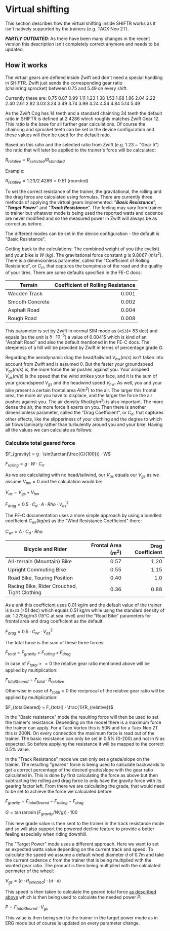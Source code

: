 # Virtual shifting 
This section describes how the virtual shifting inside SHIFTR works as it isn't natively supported by the trainers (e.g. TACX Neo 2T).

***PARTLY OUTDATED***: As there have been many changes in the recent version this description isn't completely correct anymore and needs to be updated.

## How it works
The virtual gears are defined inside Zwift and don't need a special handling in SHIFTR. Zwift just sends the corresponding gear ratio (chainring:sprocket) between 0.75 and 5.49 on every shift. 

Currently these are: 0.75 0.87 0.99 1.11 1.23 1.38 1.53 1.68 1.86 2.04 2.22 2.40 2.61 2.82 3.03 3.24 3.49 3.74 3.99 4.24 4.54 4.84 5.14 5.49

As the Zwift Cog has 14 teeth and a standard chainring 34 teeth the default ratio in SHIFTR is defined at 2.4286 which roughly matches Zwift Gear 12. This ratio is the base for all further gear calculations. Of course the chainring and sprocket teeth can be set in the device configuration and these values will then be used for the default ratio.

Based on this ratio and the selected ratio from Zwift (e.g. 1.23 ~ "Gear 5") the ratio that will later be applied to the trainer's force will be calculated:

$R_{relative} = R_{selected} / R_{standard}$ 

Example: 

$R_{relative} = 1.23 / 2.4286 = 0.51$ (rounded)

To set the correct resistance of the trainer, the gravitational, the rolling and the drag force are calculated using formulas. There are currently three methods of applying the virtual gears implemented: "***Basic Resistance***", "***Target Power***" and "***Track Resistance***". The feeling may vary from trainer to trainer but whatever mode is being used the reported watts and cadence are never modified and so the measured power in Zwift will always be as correct as before.

The different modes can be set in the device configuration - the default is "Basic Resistance".

Getting back to the calculations: The combined weight of you (the cyclist) and your bike is $W$ ($kg$). The gravitational force constant $g$ is 9.8067 ($m/s^2$). There is a dimensionless parameter, called the "Coefficient of Rolling Resistance", or $C_{rr}$, that captures the bumpiness of the road and the quality of your tires. There are some defaults specified in the FE-C docs:

| Terrain | Coefficient of Rolling Resistance | 
  |-|-:|
  | Wooden Track | 0.001 |
  | Smooth Concrete | 0.002 |
  | Asphalt Road | 0.004 |
  | Rough Road | 0.008 |

This parameter is set by Zwift in normal SIM mode as `0x53`(= 83 dec) and equals (as the unit is $5·10^{-5}$) a value of 0.00415 which is kind of an "Asphalt Road" and also the default mentioned in the FE-C docs. The steepness of a hill will be provided by Zwift in terms of percentage grade $G$.

Regarding the aerodynamic drag the head/tailwind $V_{hw} (m/s)$ isn't taken into account from Zwift and is assumed 0. But the faster your groundspeed $V_{gs} (m/s)$ is, the more force the air pushes against you. Your airspeed $V_{as} (m/s)$ is the speed that the wind strikes your face, and it is the sum of your groundspeed $V_{gs}$ and the headwind speed $V_{hw}$. As well, you and your bike present a certain frontal area $A (m^2)$ to the air. The larger this frontal area, the more air you have to displace, and the larger the force the air pushes against you. The air density $Rho (kg/m^3)$ is also important. The more dense the air, the more force it exerts on you. Then there is another dimensionless parameter, called the "Drag Coefficient", or $C_{d}$, that captures other effects, like the slipperiness of your clothing and the degree to which air flows laminarly rather than turbulently around you and your bike. Having all the values we can calculate as follows:

### Calculate total geared force

$F_{gravity} = g · \sin(\arctan(\frac{G}{100})) · W$

$F_{rolling} = g · W · C_{rr}$

As we are calculating with no head/tailwind, our $V_{as}$ equals our $V_{gs}$ as we assume $V_{hw} = 0$ and the calculation would be:

$V_{as} = V_{gs} + V_{hw}$

$F_{drag} = 0.5 · C_d · A · Rho · V_{as}^2$

The FE-C documentation uses a more simple approach by using a bundled coefficient $C_{wr} (kg/m)$ as the "Wind Resistance Coefficient" there:

$C_{wr} = A · C_d · Rho$

| Bicycle and Rider | Frontal Area ($m^2$) | Drag Coefficient |  
  |-|-:|-:|
  | All-terrain (Mountain) Bike | 0.57 | 1.20 |
  | Upright Commuting Bike | 0.55 | 1.15 |
  | Road Bike, Touring Position | 0.40 | 1.0 |
  | Racing Bike, Rider Crouched, Tight Clothing | 0.36 | 0.88 |

As a unit this coefficient uses 0.01 kg/m and the default value of the trainer is `0x33` (=51 dec) which equals 0.51 kg/m while using the standard density of air, 1.275kg/m3 (15°C at sea level) and the "Road Bike" parameters for frontal area and drag coefficient as the default.

$F_{drag} = 0.5 · C_{wr} · V_{as}^2$

The total force is the sum of these three forces:

$F_{total} = F_{gravity} + F_{rolling} + F_{drag}$

In case of $F_{total} >= 0$ the relative gear ratio mentioned above will be applied by multiplication:

$F_{totalGeared} = F_{total} · R_{relative}$

Otherwise in case of $F_{total} < 0$ the reciprocal of the relative gear ratio will be applied by multiplication:

$F_{totalGeared} = F_{total} · \frac{1}{R_{relative}}$

In the "Basic resistance" mode the resulting force will then be used to set the trainer's resistance. Depending on the model there is a maximum force the trainer can apply. For a Tacx Vortex this is 50N and for a Tacx Neo 2T this is 200N. On every connection the maximum force is read out of the trainer. The basic resistance can only be set in 0.5% (0-200) and not in N as expected. So before applying the resistance it will be mapped to the correct 0.5% value. 

In the "Track Resistance" mode we can only set a grade/slope on the trainer. The resulting "geared" force is being used to calculate backwards to get a correct percentage of the desired grade/slope with the gear ratio calculated in. This is done by first calculating the force as above but then subtracting the rolling and drag force to only have the gravity force with its gearing factor left. From there we are calculating the grade, that would need to be set to achieve the force we calculated before:

$F_{gravity} = F_{totalGeared} - F_{rolling} - F_{drag}$

$G = \tan(\arcsin(F_{gravity} / W / g)) · 100$

This new grade value is then sent to the trainer in the track resistance mode and so will also support the powered decline feature to provide a better feeling especially when riding downhill.

The "Target Power" mode uses a different approach. Here we want to set an expected watts value depending on the current track and speed. To calculate the speed we assume a default wheel diameter $d$ of 0.7m and take the current cadence $c$ from the trainer that is being multiplied with the wanted gear ratio. The product is then being multiplied with the calculated perimeter of the wheel:

$V_{gs} = (c · R_{selected}) · (d · \pi)$

This speed is then taken to calculate the geared total force [as described above](#calculate-total-geared-force) which is then being used to calculate the needed power $P$:

$P = F_{totalGeared} · V_{gs}$

This value is then being sent to the trainer in the target power mode as in ERG mode but of course is updated on every parameter change.

